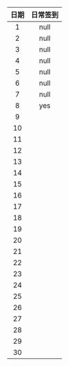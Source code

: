 | 日期 | 日常签到 |
| :--: | :------: |
|  1   |   null   |
|  2   |   null   |
|  3   |   null   |
|  4   |   null   |
|  5   |   null   |
|  6   |   null   |
|  7   |   null   |
|  8   |   yes    |
|  9   |          |
|  10  |          |
|  11  |          |
|  12  |          |
|  13  |          |
|  14  |          |
|  15  |          |
|  16  |          |
|  17  |          |
|  18  |          |
|  19  |          |
|  20  |          |
|  21  |          |
|  22  |          |
|  23  |          |
|  24  |          |
|  25  |          |
|  26  |          |
|  27  |          |
|  28  |          |
|  29  |          |
|  30  |          |
